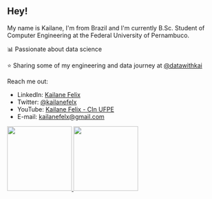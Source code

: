 ## Hey! 

My name is Kailane, I'm from Brazil and I'm currently B.Sc. Student of Computer Engineering at the Federal University of Pernambuco.

📊 Passionate about data science

⭐ Sharing some of my engineering and data journey at [@datawithkai](https://www.instagram.com/datawithkai/)

Reach me out:
* LinkedIn: [Kailane Felix](https://www.linkedin.com/in/kailane-felix/)
* Twitter: [@kailanefelx](https://twitter.com/kailanefelx)
* YouTube: [Kailane Felix - CIn UFPE](https://www.youtube.com/channel/UCi_t_X9awkeEzaiOh7oUPow)
* E-mail: kailanefelx@gmail.com

<div align="left">
  <a href="https://github.com/kailanefelix">
  <img height="150em" src="https://github-readme-stats.vercel.app/api?username=kailanefelix&show_icons=true&theme=onedark&include_all_commits=true&count_private=true"/>
  <img height="150em" src="https://github-readme-stats.vercel.app/api/top-langs/?username=kailanefelix&layout=compact&langs_count=7&theme=onedark"/>
</div>
